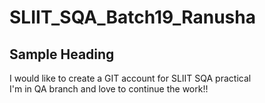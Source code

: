 # SLIIT_SQA_Batch19_Ranusha
## Sample Heading
I would like to create a GIT account for SLIIT SQA practical
<br>I'm in QA branch and love to continue the work!!
